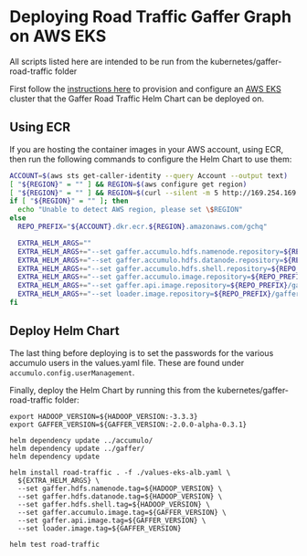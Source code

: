 # Deploying Road Traffic Gaffer Graph on AWS EKS
All scripts listed here are intended to be run from the kubernetes/gaffer-road-traffic folder

First follow the [instructions here](../../docs/aws-eks-deployment.md) to provision and configure an [AWS EKS](https://aws.amazon.com/eks/) cluster that the Gaffer Road Traffic Helm Chart can be deployed on.

## Using ECR
If you are hosting the container images in your AWS account, using ECR, then run the following commands to configure the Helm Chart to use them:

```bash
ACCOUNT=$(aws sts get-caller-identity --query Account --output text)
[ "${REGION}" = "" ] && REGION=$(aws configure get region)
[ "${REGION}" = "" ] && REGION=$(curl --silent -m 5 http://169.254.169.254/latest/dynamic/instance-identity/document | grep region | cut -d'"' -f 4)
if [ "${REGION}" = "" ]; then
  echo "Unable to detect AWS region, please set \$REGION"
else
  REPO_PREFIX="${ACCOUNT}.dkr.ecr.${REGION}.amazonaws.com/gchq"

  EXTRA_HELM_ARGS=""
  EXTRA_HELM_ARGS+="--set gaffer.accumulo.hdfs.namenode.repository=${REPO_PREFIX}/hdfs "
  EXTRA_HELM_ARGS+="--set gaffer.accumulo.hdfs.datanode.repository=${REPO_PREFIX}/hdfs "
  EXTRA_HELM_ARGS+="--set gaffer.accumulo.hdfs.shell.repository=${REPO_PREFIX}/hdfs "
  EXTRA_HELM_ARGS+="--set gaffer.accumulo.image.repository=${REPO_PREFIX}/gaffer "
  EXTRA_HELM_ARGS+="--set gaffer.api.image.repository=${REPO_PREFIX}/gaffer-rest "
  EXTRA_HELM_ARGS+="--set loader.image.repository=${REPO_PREFIX}/gaffer-road-traffic-loader "
fi
```

## Deploy Helm Chart

The last thing before deploying is to set the passwords for the various accumulo users in the values.yaml file. These are found under `accumulo.config.userManagement`.

Finally, deploy the Helm Chart by running this from the kubernetes/gaffer-road-traffic folder:

```
export HADOOP_VERSION=${HADOOP_VERSION:-3.3.3}
export GAFFER_VERSION=${GAFFER_VERSION:-2.0.0-alpha-0.3.1}

helm dependency update ../accumulo/
helm dependency update ../gaffer/
helm dependency update

helm install road-traffic . -f ./values-eks-alb.yaml \
  ${EXTRA_HELM_ARGS} \
  --set gaffer.hdfs.namenode.tag=${HADOOP_VERSION} \
  --set gaffer.hdfs.datanode.tag=${HADOOP_VERSION} \
  --set gaffer.hdfs.shell.tag=${HADOOP_VERSION} \
  --set gaffer.accumulo.image.tag=${GAFFER_VERSION} \
  --set gaffer.api.image.tag=${GAFFER_VERSION} \
  --set loader.image.tag=${GAFFER_VERSION}

helm test road-traffic
```
